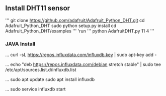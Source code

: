 ## Install DHT11 sensor
'''
git clone https://github.com/adafruit/Adafruit_Python_DHT.git
cd Adafruit_Python_DHT
sudo python setup.py install
cd Adafruit_Python_DHT/examples
'''
 'run
 '''
 python AdafruitDHT.py 11 4
 '''
 ### JAVA Install
 


...
curl -sL https://repos.influxdata.com/influxdb.key | sudo apt-key add -

...
echo "deb https://repos.influxdata.com/debian stretch stable" | sudo tee /etc/apt/sources.list.d/influxdb.list 

...
sudo apt update
sudo apt install influxdb

...
sudo service influxdb start

